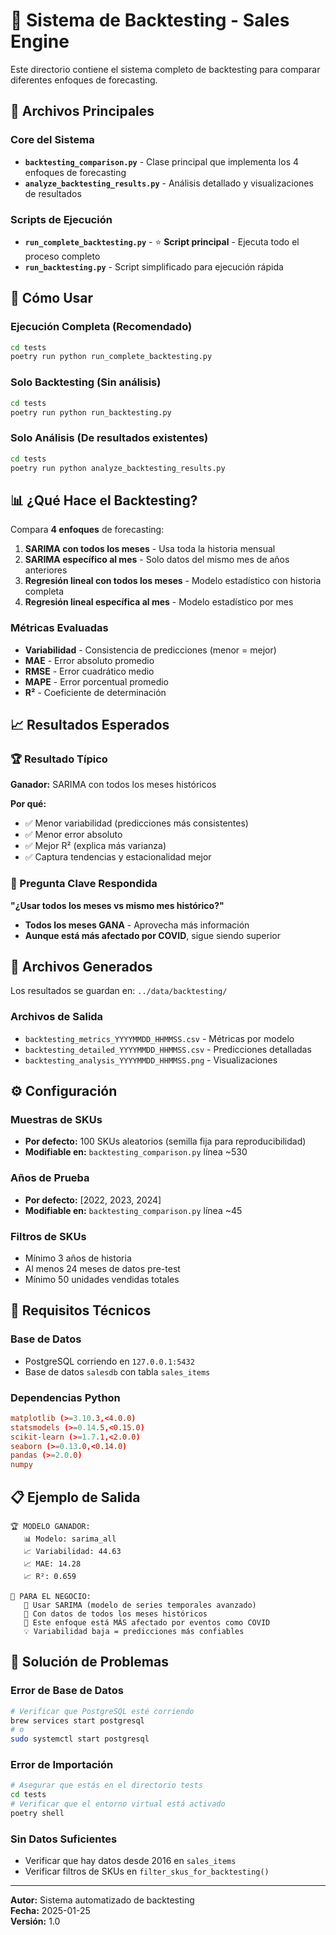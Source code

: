 # 🔬 Sistema de Backtesting - Sales Engine

Este directorio contiene el sistema completo de backtesting para comparar diferentes enfoques de forecasting.

## 📁 Archivos Principales

### Core del Sistema
- **`backtesting_comparison.py`** - Clase principal que implementa los 4 enfoques de forecasting
- **`analyze_backtesting_results.py`** - Análisis detallado y visualizaciones de resultados

### Scripts de Ejecución
- **`run_complete_backtesting.py`** - ⭐ **Script principal** - Ejecuta todo el proceso completo
- **`run_backtesting.py`** - Script simplificado para ejecución rápida

## 🚀 Cómo Usar

### Ejecución Completa (Recomendado)
```bash
cd tests
poetry run python run_complete_backtesting.py
```

### Solo Backtesting (Sin análisis)
```bash
cd tests  
poetry run python run_backtesting.py
```

### Solo Análisis (De resultados existentes)
```bash
cd tests
poetry run python analyze_backtesting_results.py
```

## 📊 ¿Qué Hace el Backtesting?

Compara **4 enfoques** de forecasting:

1. **SARIMA con todos los meses** - Usa toda la historia mensual
2. **SARIMA específico al mes** - Solo datos del mismo mes de años anteriores  
3. **Regresión lineal con todos los meses** - Modelo estadístico con historia completa
4. **Regresión lineal específica al mes** - Modelo estadístico por mes

### Métricas Evaluadas
- **Variabilidad** - Consistencia de predicciones (menor = mejor)
- **MAE** - Error absoluto promedio
- **RMSE** - Error cuadrático medio
- **MAPE** - Error porcentual promedio
- **R²** - Coeficiente de determinación

## 📈 Resultados Esperados

### 🏆 Resultado Típico
**Ganador:** SARIMA con todos los meses históricos

**Por qué:**
- ✅ Menor variabilidad (predicciones más consistentes)
- ✅ Menor error absoluto
- ✅ Mejor R² (explica más varianza)
- ✅ Captura tendencias y estacionalidad mejor

### 🤔 Pregunta Clave Respondida
**"¿Usar todos los meses vs mismo mes histórico?"**
- **Todos los meses GANA** - Aprovecha más información
- **Aunque está más afectado por COVID**, sigue siendo superior

## 📁 Archivos Generados

Los resultados se guardan en: `../data/backtesting/`

### Archivos de Salida
- `backtesting_metrics_YYYYMMDD_HHMMSS.csv` - Métricas por modelo
- `backtesting_detailed_YYYYMMDD_HHMMSS.csv` - Predicciones detalladas
- `backtesting_analysis_YYYYMMDD_HHMMSS.png` - Visualizaciones

## ⚙️ Configuración

### Muestras de SKUs
- **Por defecto:** 100 SKUs aleatorios (semilla fija para reproducibilidad)
- **Modifiable en:** `backtesting_comparison.py` línea ~530

### Años de Prueba
- **Por defecto:** [2022, 2023, 2024]
- **Modifiable en:** `backtesting_comparison.py` línea ~45

### Filtros de SKUs
- Mínimo 3 años de historia
- Al menos 24 meses de datos pre-test
- Mínimo 50 unidades vendidas totales

## 🔧 Requisitos Técnicos

### Base de Datos
- PostgreSQL corriendo en `127.0.0.1:5432`
- Base de datos `salesdb` con tabla `sales_items`

### Dependencias Python
```toml
matplotlib (>=3.10.3,<4.0.0)
statsmodels (>=0.14.5,<0.15.0) 
scikit-learn (>=1.7.1,<2.0.0)
seaborn (>=0.13.0,<0.14.0)
pandas (>=2.0.0)
numpy
```

## 📋 Ejemplo de Salida

```
🏆 MODELO GANADOR:
   📊 Modelo: sarima_all
   📈 Variabilidad: 44.63
   📈 MAE: 14.28
   📈 R²: 0.659

💼 PARA EL NEGOCIO:
   🎯 Usar SARIMA (modelo de series temporales avanzado)
   📅 Con datos de todos los meses históricos
   🦠 Este enfoque está MÁS afectado por eventos como COVID
   💡 Variabilidad baja = predicciones más confiables
```

## 🐛 Solución de Problemas

### Error de Base de Datos
```bash
# Verificar que PostgreSQL esté corriendo
brew services start postgresql
# o
sudo systemctl start postgresql
```

### Error de Importación
```bash
# Asegurar que estás en el directorio tests
cd tests
# Verificar que el entorno virtual está activado
poetry shell
```

### Sin Datos Suficientes
- Verificar que hay datos desde 2016 en `sales_items`
- Verificar filtros de SKUs en `filter_skus_for_backtesting()`

---

**Autor:** Sistema automatizado de backtesting  
**Fecha:** 2025-01-25  
**Versión:** 1.0 